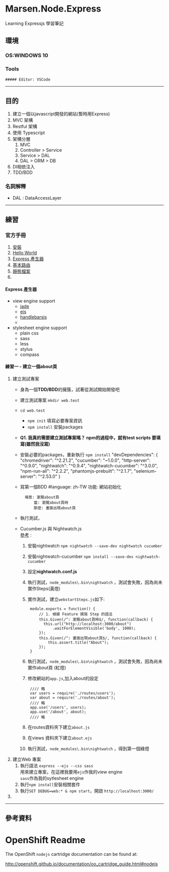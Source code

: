 # Marsen.Node.Express
Learning Expressjs 學習筆記

## 環境

### OS:WINDOWS 10
### Tools
	##### Editor: VSCode	

---
## 目的
1. 建立一個以javascript開發的網站(暫時用Express)
2. MVC 架構
3. Restful 架構
4. 使用 Typescript
5. 架構分層
	1. MVC
	2. Controller > Service
	3. Service > DAL
	4. DAL > ORM > DB  
6. DI相依注入
7. TDD/BDD

### 名詞解釋
- DAL : DataAccessLayer

---
## 練習

### 官方手冊
1. [安裝](http://expressjs.com/zh-tw/starter/installing.html)
2. [Hello World](http://expressjs.com/zh-tw/starter/hello-world.html)
3. [Express 產生器](http://expressjs.com/zh-tw/starter/generator.html)
4. [基本路由](http://expressjs.com/zh-tw/starter/basic-routing.html)
5. [靜態檔案](http://expressjs.com/zh-tw/starter/installing.html)  
6.

#### Express 產生器
- view engine support
  - [jade](http://jade-lang.com/)
  - [ejs](http://www.embeddedjs.com/)
  - [handlebarsjs](http://handlebarsjs.com/)
  -
- stylesheet engine support
  - plain css
  - sass
  - less
  - stylus
  - compass

#### 練習一 - 建立一個about頁
1. 建立測試專案
	- 身為一個**TDD/BDD**的擁簇，試著從測試開始開發吧
	- 建立測試專案 `mkdir web.test`
	- `cd web.test`
		- `npm init` 填寫必要專案資訊
		- `npm install` 安裝packages
	- **Q1. 我真的需要建立測試專案嗎？ npm的過程中，就有test scripts 要填寫(雖然我沒寫)**
	- 安裝必要的packages，重新執行 `npm install`
			"devDependencies": {
				"chromedriver": "^2.21.2",
				"cucumber": "~1.0.0",
				"http-server": "^0.9.0",
				"nightwatch": "^0.9.4",
				"nightwatch-cucumber": "^3.0.0",
				"npm-run-all": "^2.2.2",
				"phantomjs-prebuilt": "^2.1.7",
				"selenium-server": "^2.53.0"
			}
	- 寫第一個BDD
			#language: zh-TW
			功能: 網站初始化

			場景: 瀏覽about頁
				當: 瀏覽about頁時
				那麼: 畫面出現about頁
	- 執行測試，
	- Cucumber.js 與 Nightwatch.js  
		[參考](https://github.com/mucsi96/nightwatch-cucumber) :
		1. 安裝nightwatch `npm nightwatch --save-dev nightwatch cucumber`
		2. 安裝nightwatch-cucumber `npm install --save-dev nightwatch-cucumber`
		3. 設定**nightwatch.conf.js**
		4. 執行測試，`node_modules\.bin\nightwatch` ，測試會失敗，因為尚未實作Steps(黃燈)
		5. 實作測試，建立`webstartSteps.js`如下:  

				module.exports = function() {
				    // 1. 根據 Feature 撰寫 Step 的語法			
				    this.Given(/^: 瀏覽about頁時$/, function(callback) {
				      this.url("http://localhost:3000/about")
				          .waitForElementVisible('body', 1000);
				    });
				    this.Given(/^: 畫面出現about頁$/, function(callback) {
				        this.assert.title("About");
				    });
				}

		6. 執行測試，`node_modules\.bin\nightwatch` ，測試會失敗，因為尚未實作about頁 (紅燈)
		7. 修改網站的`app.js`,加入about的設定

				//// 略
				var users = require('./routes/users');
				var about = require('./routes/about');
				//// 略
				app.use('/users', users);
				app.use('/about', about);
				//// 略

		8. 在routes資料夾下建立`about.js`
		9. 在views 資料夾下建立`about.ejs`
		10. 執行測試，`node_modules\.bin\nightwatch` ，得到第一個綠燈
2. 建立Web 專案
	1. 執行語法 `express --ejs --css sass`  
	用來建立專案，在這裡我要用`ejs`作我的view engine  
	`sass`作為我的sytlesheet engine
	2. 執行`npm install`安裝相關套件
	3. 執行`SET DEBUG=web:* & npm start`，開啟 `http://localhost:3000/`
4. 	


---
## 參考資料

# OpenShift Readme
The OpenShift `nodejs` cartridge documentation can be found at:

http://openshift.github.io/documentation/oo_cartridge_guide.html#nodejs

